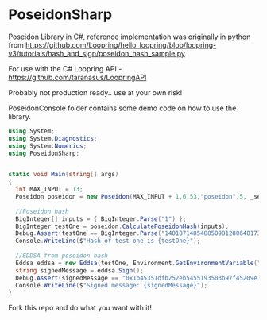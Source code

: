 # PoseidonSharp
Poseidon Library in C#, reference implementation was originally in python from https://github.com/Loopring/hello_loopring/blob/loopring-v3/tutorials/hash_and_sign/poseidon_hash_sample.py

For use with the C# Loopring API - https://github.com/taranasus/LoopringAPI

Probably not production ready.. use at your own risk!

PoseidonConsole folder contains some demo code on how to use the library.

```csharp
using System;
using System.Diagnostics;
using System.Numerics;
using PoseidonSharp;


static void Main(string[] args)
{
  int MAX_INPUT = 13;
  Poseidon poseidon = new Poseidon(MAX_INPUT + 1,6,53,"poseidon",5, _securityTarget: 128); //Initiate new poseidon
  
  //Poseidon hash
  BigInteger[] inputs = { BigInteger.Parse("1") };
  BigInteger testOne = poseidon.CalculatePoseidonHash(inputs);
  Debug.Assert(testOne == BigInteger.Parse("14018714854885098128064817341184136022863799846023165041562300563859625887667"), "Hash doesn't match expected hash!");
  Console.WriteLine($"Hash of test one is {testOne}");
  
  //EDDSA from poseidon hash
  Eddsa eddsa = new Eddsa(testOne, Environment.GetEnvironmentVariable("LoopringPrivateKey", EnvironmentVariableTarget.User)); //Put in the calculated poseidon hash in order to Sign
  string signedMessage = eddsa.Sign();
  Debug.Assert(signedMessage == "0x1b45351dfb252eb5455193503b97f45209e1ac21417b0f447d9c6f48c01152af19b7b17134a637c6ee77b198b9f96f16b8f90aa28c49f845ca805878251328822438550e3413dbdb9a6a90aae5fe699a17ff9b0f55d22ea055411f6dad870995", "Signed message doesn't match expected signed message");
  Console.WriteLine($"Signed message: {signedMessage}");
}
```

Fork this repo and do what you want with it! 
